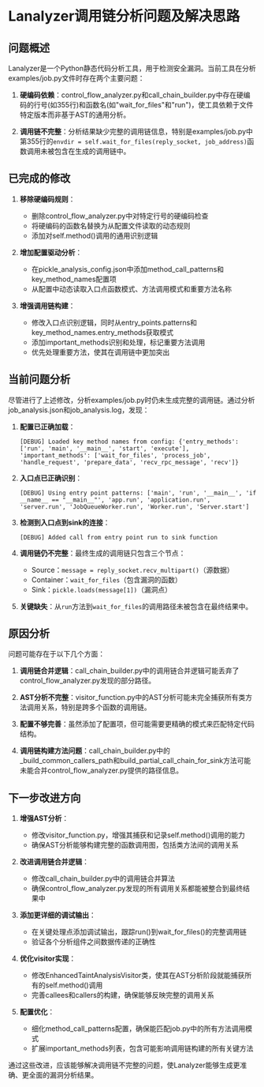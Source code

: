 # Lanalyzer调用链分析问题及解决思路

## 问题概述

Lanalyzer是一个Python静态代码分析工具，用于检测安全漏洞。当前工具在分析examples/job.py文件时存在两个主要问题：

1. **硬编码依赖**：control_flow_analyzer.py和call_chain_builder.py中存在硬编码的行号(如355行)和函数名(如"wait_for_files"和"run")，使工具依赖于文件特定版本而非基于AST的通用分析。

2. **调用链不完整**：分析结果缺少完整的调用链信息，特别是examples/job.py中第355行的`envdir = self.wait_for_files(reply_socket, job_address)`函数调用未被包含在生成的调用链中。

## 已完成的修改

1. **移除硬编码规则**：
   - 删除control_flow_analyzer.py中对特定行号的硬编码检查
   - 将硬编码的函数名替换为从配置文件读取的动态规则
   - 添加对self.method()调用的通用识别逻辑

2. **增加配置驱动分析**：
   - 在pickle_analysis_config.json中添加method_call_patterns和key_method_names配置项
   - 从配置中动态读取入口点函数模式、方法调用模式和重要方法名称

3. **增强调用链构建**：
   - 修改入口点识别逻辑，同时从entry_points.patterns和key_method_names.entry_methods获取模式
   - 添加important_methods识别和处理，标记重要方法调用
   - 优先处理重要方法，使其在调用链中更加突出

## 当前问题分析

尽管进行了上述修改，分析examples/job.py时仍未生成完整的调用链。通过分析job_analysis.json和job_analysis.log，发现：

1. **配置已正确加载**：
   ```
   [DEBUG] Loaded key method names from config: {'entry_methods': ['run', 'main', '__main__', 'start', 'execute'], 'important_methods': ['wait_for_files', 'process_job', 'handle_request', 'prepare_data', 'recv_rpc_message', 'recv']}
   ```

2. **入口点已正确识别**：
   ```
   [DEBUG] Using entry point patterns: ['main', 'run', '__main__', 'if __name__ == "__main__"', 'app.run', 'application.run', 'server.run', 'JobQueueWorker.run', 'Worker.run', 'Server.start']
   ```

3. **检测到入口点到sink的连接**：
   ```
   [DEBUG] Added call from entry point run to sink function
   ```

4. **调用链仍不完整**：最终生成的调用链只包含三个节点：
   - Source：`message = reply_socket.recv_multipart()`（源数据）
   - Container：`wait_for_files`（包含漏洞的函数）
   - Sink：`pickle.loads(message[1])`（漏洞点）

5. **关键缺失**：从`run`方法到`wait_for_files`的调用路径未被包含在最终结果中。

## 原因分析

问题可能存在于以下几个方面：

1. **调用链合并逻辑**：call_chain_builder.py中的调用链合并逻辑可能丢弃了control_flow_analyzer.py发现的部分路径。

2. **AST分析不完整**：visitor_function.py中的AST分析可能未完全捕获所有类方法调用关系，特别是跨多个函数的调用链。

3. **配置不够完善**：虽然添加了配置项，但可能需要更精确的模式来匹配特定代码结构。

4. **调用链构建方法问题**：call_chain_builder.py中的_build_common_callers_path和build_partial_call_chain_for_sink方法可能未能合并control_flow_analyzer.py提供的路径信息。

## 下一步改进方向

1. **增强AST分析**：
   - 修改visitor_function.py，增强其捕获和记录self.method()调用的能力
   - 确保AST分析能够构建完整的函数调用图，包括类方法间的调用关系

2. **改进调用链合并逻辑**：
   - 修改call_chain_builder.py中的调用链合并算法
   - 确保control_flow_analyzer.py发现的所有调用关系都能被整合到最终结果中

3. **添加更详细的调试输出**：
   - 在关键处理点添加调试输出，跟踪run()到wait_for_files()的完整调用链
   - 验证各个分析组件之间数据传递的正确性

4. **优化visitor实现**：
   - 修改EnhancedTaintAnalysisVisitor类，使其在AST分析阶段就能捕获所有的self.method()调用
   - 完善callees和callers的构建，确保能够反映完整的调用关系

5. **配置优化**：
   - 细化method_call_patterns配置，确保能匹配job.py中的所有方法调用模式
   - 扩展important_methods列表，包含可能影响调用链构建的所有关键方法

通过这些改进，应该能够解决调用链不完整的问题，使Lanalyzer能够生成更准确、更全面的漏洞分析结果。 